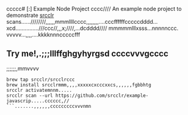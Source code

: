 ccccc# [:] Example Node Project
cccc////
An example node project to demonstrate [srcclr](https://www.srcclr.com) scans......////////,,,,,,mmmllllcccc,,,,,,,,....cccffffffcccccdddd...    xcd...............///ccc//,,,x;////,...dcdddd//// mmmmmlllxsss...nnnnnccc.
vvvvv...,,,,....kkkknnncccccfff
## Try me!,.;;;lllffghgyhyrgsd  ccccvvvgcccc
;;;;;;,mmvvvv
```wwwww...........ddddcccccxxxxxbbbb
brew tap srcclr/srcclrccc
brew install srcclrmmm,,,,xxxxxcxcccxxcs,,,,,,fgbbhtg
srcclr activatemnnm.....
srcclr scan --url https://github.com/srcclr/example-javascrip.....cccccc,//
```.......,,,,,,cccccccccvvvnmn 
